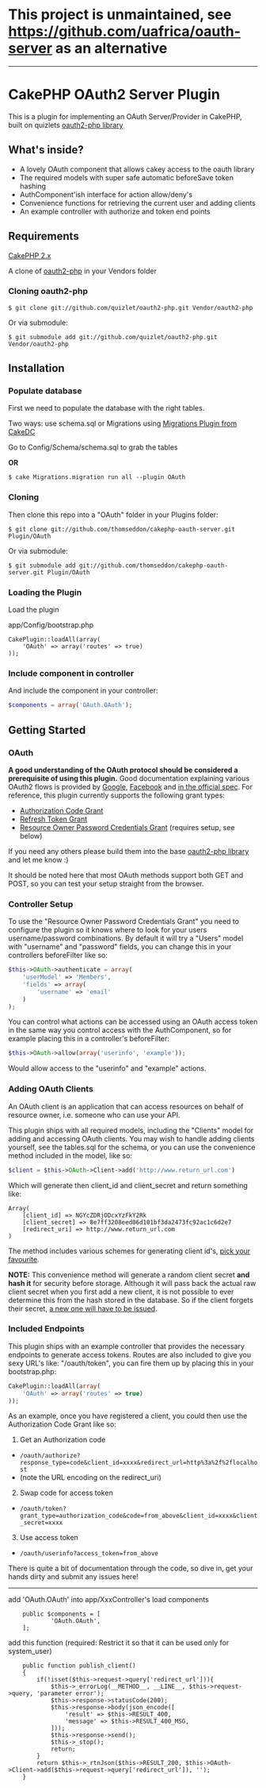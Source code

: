 # This project is unmaintained, see https://github.com/uafrica/oauth-server as an alternative


----

# CakePHP OAuth2 Server Plugin

This is a plugin for implementing an OAuth Server/Provider in CakePHP, built on quizlets [oauth2-php library][1]

## What's inside?
* A lovely OAuth component that allows cakey access to the oauth library
* The required models with super safe automatic beforeSave token hashing
* AuthComponent'ish interface for action allow/deny's
* Convenience functions for retrieving the current user and adding clients
* An example controller with authorize and token end points

## Requirements
[CakePHP 2.x](http://cakephp.org/)


A clone of [oauth2-php][1] in your Vendors folder
### Cloning oauth2-php
```
$ git clone git://github.com/quizlet/oauth2-php.git Vendor/oauth2-php
```
Or via submodule:

```
$ git submodule add git://github.com/quizlet/oauth2-php.git Vendor/oauth2-php
```

## Installation

### Populate database
First we need to populate the database with the right tables.

Two ways: use schema.sql or Migrations using [Migrations Plugin from CakeDC][2]

Go to Config/Schema/schema.sql to grab the tables

**OR**

```
$ cake Migrations.migration run all --plugin OAuth
```

### Cloning
Then clone this repo into a "OAuth" folder in your Plugins folder:

```
$ git clone git://github.com/thomseddon/cakephp-oauth-server.git Plugin/OAuth
```
Or via submodule:

```
$ git submodule add git://github.com/thomseddon/cakephp-oauth-server.git Plugin/OAuth
```

### Loading the Plugin
Load the plugin

app/Config/bootstrap.php
```
CakePlugin::loadAll(array(
    'OAuth' => array('routes' => true)
));
```

### Include component in controller
And include the component in your controller:

```PHP
$components = array('OAuth.OAuth');
```


## Getting Started
### OAuth
**A good understanding of the OAuth protocol should be considered a prerequisite of using this plugin.**
Good documentation explaining various OAuth2 flows is provided by [Google](https://developers.google.com/accounts/docs/OAuth2), [Facebook](http://developers.facebook.com/docs/authentication/) and [in the official spec](http://tools.ietf.org/html/draft-ietf-oauth-v2-23).
For reference, this plugin currently supports the following grant types:

* [Authorization Code Grant](http://tools.ietf.org/html/draft-ietf-oauth-v2-23#section-4.1)
* [Refresh Token Grant](http://tools.ietf.org/html/draft-ietf-oauth-v2-23#section-6)
* [Resource Owner Password Credentials Grant](http://tools.ietf.org/html/draft-ietf-oauth-v2-23#section-4.3) (requires setup, see below)

If you need any others please build them into the base [oauth2-php library][1] and let me know :)

It should be noted here that most OAuth methods support both GET and POST, so you can test your setup straight from the browser.

### Controller Setup
To use the "Resource Owner Password Credentials Grant" you need to configure the plugin so it knows where to look for your users username/password combinations. By default it will try a "Users" model with "username" and "password" fields, you can change this in your controllers beforeFilter like so:

```PHP
$this->OAuth->authenticate = array(
    'userModel' => 'Members',
    'fields' => array(
        'username' => 'email'
    )
);
```

You can control what actions can be accessed using an OAuth access token in the same way you control access with the AuthComponent, so for example placing this in a controller's beforeFilter:

```PHP
$this->OAuth->allow(array('userinfo', 'example'));
```
Would allow access to the "userinfo" and "example" actions.

### Adding OAuth Clients
An OAuth client is an application that can access resources on behalf of resource owner, i.e. someone who can use your API.

This plugin ships with all required models, including the "Clients" model for adding and accessing OAuth clients.
You may wish to handle adding clients yourself, see the tables.sql for the schema, or you can use the convenience method included in the model, like so:

```PHP
$client = $this->OAuth->Client->add('http://www.return_url.com')
```
Which will generate then client_id and client_secret and return something like:

```
Array(
    [client_id] => NGYcZDRjODcxYzFkY2Rk
    [client_secret] => 8e7ff3208eed06d101bf3da2473fc92ac1c6d2e7
    [redirect_uri] => http://www.return_url.com
)
```

The method includes various schemes for generating client id's, [pick your favourite](https://github.com/thomseddon/cakephp-oauth-server/blob/master/Model/Client.php#L122).

**NOTE:** This convenience method will generate a random client secret __and hash it__ for security before storage. Although it will pass back the actual raw client secret when you first add a new client, it is not possible to ever determine this from the hash stored in the database. So if the client forgets their secret, [a new one will have to be issued](https://github.com/thomseddon/cakephp-oauth-server/blob/master/Model/Client.php#L139).


### Included Endpoints
This plugin ships with an example controller that provides the necessary endpoints to generate access tokens. Routes are also included to give you sexy URL's like: "/oauth/token", you can fire them up by placing this in your bootstrap.php:

```PHP
CakePlugin::loadAll(array(
    'OAuth' => array('routes' => true)
));
```


As an example, once you have registered a client, you could then use the Authorization Code Grant like so:

1. Get an Authorization code
 * `/oauth/authorize?response_type=code&client_id=xxxx&redirect_url=http%3a%2f%2flocalhost`
 * (note the URL encoding on the redirect_uri)
2. Swap code for access token
 * `/oauth/token?grant_type=authorization_code&code=from_above&client_id=xxxx&client_secret=xxxx`
3. Use access token
 * `/oauth/userinfo?access_token=from_above`


There is quite a bit of documentation through the code, so dive in, get your hands dirty and submit any issues here!


[1]: https://github.com/quizlet/oauth2-php
[2]: https://github.com/CakeDC/migrations


***
add 'OAuth.OAuth' into app/XxxController's load components

```
    public $components = [
            'OAuth.OAuth',
    ];
```            

add this function (required: Restrict it so that it can be used only for system_user)
```
    public function publish_client()
    {
        if(!isset($this->request->query['redirect_url'])){
            $this->_errorLog(__METHOD__, __LINE__, $this->request->query, 'parameter error');
            $this->response->statusCode(200);
            $this->response->body(json_encode([
                'result' => $this->RESULT_400,
                'message' => $this->RESULT_400_MSG,
            ]));
            $this->response->send();
            $this->_stop();
            return;
        }
        return $this->_rtnJson($this->RESULT_200, $this->OAuth->Client->add($this->request->query['redirect_url']), '');
    }
```

